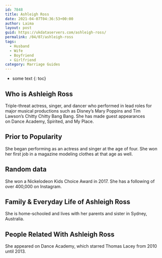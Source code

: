 ```yaml
---
id: 7848
title: Ashleigh Ross
date: 2021-04-07T04:36:53+00:00
author: Laima
layout: post
guid: https://ukdataservers.com/ashleigh-ross/
permalink: /04/07/ashleigh-ross
tags:
  - Husband
  - Wife
  - Boyfriend
  - Girlfriend
category: Marriage Guides
---
```


* some text
{: toc}


## Who is Ashleigh Ross
                  
                  
                  
Triple-threat actress, singer, and dancer who performed in lead roles for major musical productions such as Disney&#8217;s Mary Poppins and Tim Lawson&#8217;s Chitty Chitty Bang Bang. She has made guest appearances on Dance Academy, Spirited, and My Place.
                  
              
            
              
            
                
                
                
## Prior to Popularity
                  
                  
                  
She began performing as an actress and singer at the age of four. She won her first job in a magazine modeling clothes at that age as well.
                  
              
            
              
            
                
                
                
## Random data
                  
                  
                  
She won a Nickelodeon Kids Choice Award in 2017. She has a following of over 400,000 on Instagram.
                  
              
            
              
            
                
                
                
## Family & Everyday Life of Ashleigh Ross
                  
                  
                  
She is home-schooled and lives with her parents and sister in Sydney, Australia.
                  
              
            
              
            
                
                
                
## People Related With Ashleigh Ross
                  
                  
                  
She appeared on Dance Academy, which starred Thomas Lacey from 2010 until 2013.
                  
              
            
              
            
                
              
            
              
              
            
            
              
            
          
          
          